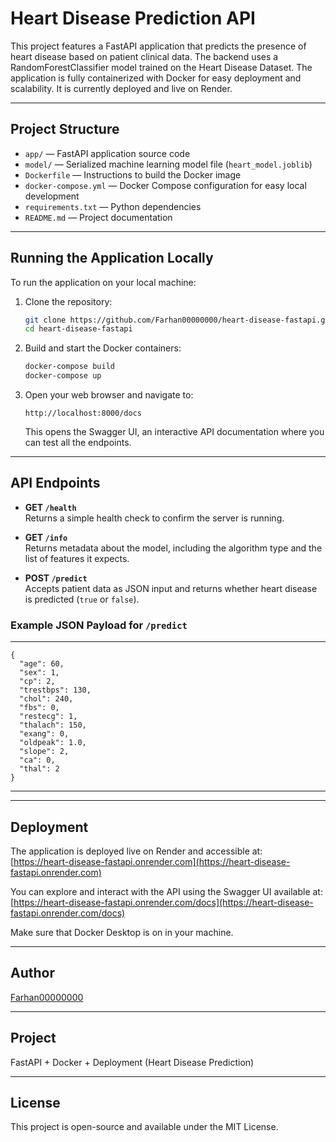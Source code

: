 # Heart Disease Prediction API

This project features a FastAPI application that predicts the presence of heart disease based on patient clinical data. The backend uses a RandomForestClassifier model trained on the Heart Disease Dataset. The application is fully containerized with Docker for easy deployment and scalability. It is currently deployed and live on Render.

---

## Project Structure

- `app/` — FastAPI application source code  
- `model/` — Serialized machine learning model file (`heart_model.joblib`)  
- `Dockerfile` — Instructions to build the Docker image  
- `docker-compose.yml` — Docker Compose configuration for easy local development  
- `requirements.txt` — Python dependencies  
- `README.md` — Project documentation  

---

## Running the Application Locally

To run the application on your local machine:

1. Clone the repository:

    ```bash
    git clone https://github.com/Farhan00000000/heart-disease-fastapi.git
    cd heart-disease-fastapi
    ```

2. Build and start the Docker containers:

    ```bash
    docker-compose build
    docker-compose up
    ```

3. Open your web browser and navigate to:

    ```
    http://localhost:8000/docs
    ```

    This opens the Swagger UI, an interactive API documentation where you can test all the endpoints.

---

## API Endpoints

- **GET `/health`**  
  Returns a simple health check to confirm the server is running.

- **GET `/info`**  
  Returns metadata about the model, including the algorithm type and the list of features it expects.

- **POST `/predict`**  
  Accepts patient data as JSON input and returns whether heart disease is predicted (`true` or `false`).

### Example JSON Payload for `/predict`
***
```
{
  "age": 60,
  "sex": 1,
  "cp": 2,
  "trestbps": 130,
  "chol": 240,
  "fbs": 0,
  "restecg": 1,
  "thalach": 150,
  "exang": 0,
  "oldpeak": 1.0,
  "slope": 2,
  "ca": 0,
  "thal": 2
}
```
***

---

## Deployment

The application is deployed live on Render and accessible at:  
[https://heart-disease-fastapi.onrender.com](https://heart-disease-fastapi.onrender.com)

You can explore and interact with the API using the Swagger UI available at:  
[https://heart-disease-fastapi.onrender.com/docs](https://heart-disease-fastapi.onrender.com/docs)

Make sure that Docker Desktop is on in your machine.

---

## Author

[Farhan00000000](https://github.com/Farhan00000000)

---

## Project

FastAPI + Docker + Deployment (Heart Disease Prediction)

---

## License

This project is open-source and available under the MIT License.
